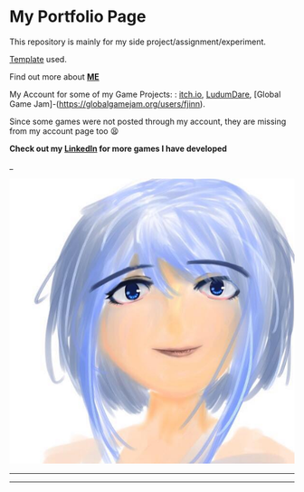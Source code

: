 # My Portfolio Page

This repository is mainly for my side project/assignment/experiment. 


[Template](https://github.com/evanca/quick-portfolio) used.


Find out more about **[ME](https://www.linkedin.com/in/fjinnphang/)**

My Account for some of my Game Projects: :
[itch.io](https://pfjinn.itch.io/), [LudumDare](https://ldjam.com/users/phangfengjinn/games), [Global Game Jam]-(https://globalgamejam.org/users/fjinn).



Since some games were not posted through my account, they are missing from my account page too :tired_face:

**Check out my [LinkedIn](https://www.linkedin.com/in/fjinnphang/) for more games I have developed**

_

<img src="images/ProfilePic.jpg?raw=true"/>

___






___
